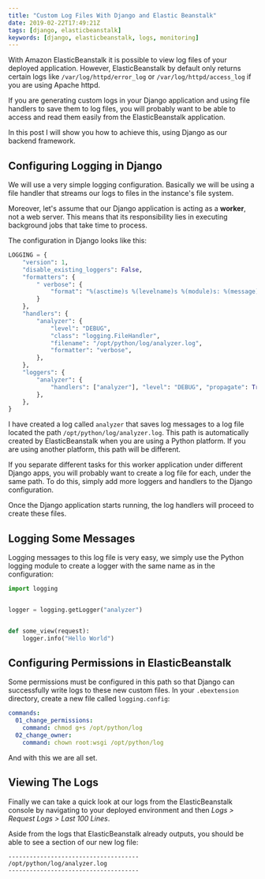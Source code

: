 ```yaml
---
title: "Custom Log Files With Django and Elastic Beanstalk"
date: 2019-02-22T17:49:21Z
tags: [django, elasticbeanstalk]
keywords: [django, elasticbeanstalk, logs, monitoring]
---
```


With Amazon ElasticBeanstalk it is possible to view log files of your deployed application. However, ElasticBeanstalk by default only returns certain logs like `/var/log/httpd/error_log` or `/var/log/httpd/access_log` if you are using Apache httpd.

If you are generating custom logs in your Django application and using file handlers to save them to log files, you will probably want to be able to access and read them easily from the ElasticBeanstalk application.


In this post I will show you how to achieve this, using Django as our backend framework.

<!--more-->

## Configuring Logging in Django

We will use a very simple logging configuration. Basically we will be using a file handler that streams our logs to files in the instance's file system.

Moreover, let's assume that our Django application is acting as a **worker**, not a web server. This means that its responsibility lies in executing background jobs that take time to process.

The configuration in Django looks like this:

```python
LOGGING = {
    "version": 1,
    "disable_existing_loggers": False,
    "formatters": {
        " verbose": {
            "format": "%(asctime)s %(levelname)s %(module)s: %(message)s"
        }
    },
    "handlers": {
        "analyzer": {
            "level": "DEBUG",
            "class": "logging.FileHandler",
            "filename": "/opt/python/log/analyzer.log",
            "formatter": "verbose",
        },
    },
    "loggers": {
        "analyzer": {
            "handlers": ["analyzer"], "level": "DEBUG", "propagate": True
        },
    },
}
```

I have created a log called `analyzer` that saves log messages to a log file located the path `/opt/python/log/analyzer.log`. This path is automatically created by ElasticBeanstalk when you are using a Python platform. If you are using another platform, this path will be different.

If you separate different tasks for this worker application under different Django apps, you will probably want to create a log file for each, under the same path. To do this, simply add more loggers and handlers to the Django configuration.

Once the Django application starts running, the log handlers will proceed to create these files.

## Logging Some Messages

Logging messages to this log file is very easy, we simply use the Python logging module to create a logger with the same name as in the configuration:

```python
import logging


logger = logging.getLogger("analyzer")


def some_view(request):
    logger.info("Hello World")
```


## Configuring Permissions in ElasticBeanstalk

Some permissions must be configured in this path so that Django can successfully write logs to these new custom files. In your `.ebextension` directory, create a new file called `logging.config`:

```yaml
commands:
  01_change_permissions:
    command: chmod g+s /opt/python/log
  02_change_owner:
    command: chown root:wsgi /opt/python/log
```

And with this we are all set.

## Viewing The Logs

Finally we can take a quick look at our logs from the ElasticBeanstalk console by navigating to your deployed environment and then _Logs > Request Logs > Last 100 Lines_.

Aside from the logs that ElasticBeanstalk already outputs, you should be able to see a section of our new
log file:

```
-------------------------------------
/opt/python/log/analyzer.log
-------------------------------------
```

